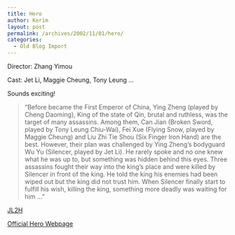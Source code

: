 ```yaml
---
title: Hero
author: Kerim
layout: post
permalink: /archives/2002/11/01/hero/
categories:
  - Old Blog Import
---
```

Director: Zhang Yimou  
  
Cast: Jet Li, Maggie Cheung, Tony Leung &#8230;

Sounds exciting!


>   &#8220;Before became the First Emperor of China, Ying Zheng (played by Cheng Daoming), King of the state of Qin, brutal and ruthless, was the target of many assassins. Among them, Can Jian (Broken Sword, played by Tony Leung Chiu-Wai), Fei Xue (Flying Snow, played by Maggie Cheung) and Liu Zhi Tie Shou (Six Finger Iron Hand) are the best. However, their plan was challenged by Ying Zheng&#8217;s bodyguard Wu Yu (Silencer, played by Jet Li). He rarely spoke and no one knew what he was up to, but something was hidden behind this eyes. Three assassins fought their way into the king&#8217;s place and were killed by Silencer in front of the king. He told the king his enemies had been wiped out but the king did not trust him. When Silencer finally start to fulfill his wish, killing the king, something more deadly was waiting for him &#8230;&#8221;


<a href="http://www.netasia.net/users/sgc_wdi/previews/hero/hero.htm" onclick="_gaq.push(['_trackEvent', 'outbound-article', 'http://www.netasia.net/users/sgc_wdi/previews/hero/hero.htm', 'JL2H']);" >JL2H</a>

<a href="http://www.herothemovie.com/" onclick="_gaq.push(['_trackEvent', 'outbound-article', 'http://www.herothemovie.com/', 'Official Hero Webpage']);" >Official Hero Webpage</a>

